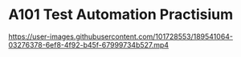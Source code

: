 # A101 Test Automation Practisium



https://user-images.githubusercontent.com/101728553/189541064-03276378-6ef8-4f92-b45f-67999734b527.mp4

